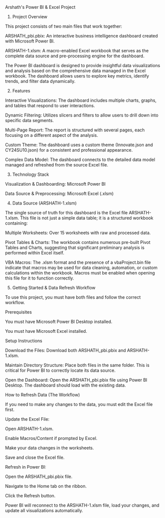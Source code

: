 Arshath's Power BI & Excel Project

1. Project Overview

This project consists of two main files that work together:

ARSHATH_pbi.pbix: An interactive business intelligence dashboard created with Microsoft Power BI.

ARSHATH-1.xlsm: A macro-enabled Excel workbook that serves as the complete data source and pre-processing engine for the dashboard.

The Power BI dashboard is designed to provide insightful data visualizations and analysis based on the comprehensive data managed in the Excel workbook. The dashboard allows users to explore key metrics, identify trends, and filter data dynamically.

2. Features

Interactive Visualizations: The dashboard includes multiple charts, graphs, and tables that respond to user interactions.

Dynamic Filtering: Utilizes slicers and filters to allow users to drill down into specific data segments.

Multi-Page Report: The report is structured with several pages, each focusing on a different aspect of the analysis.

Custom Theme: The dashboard uses a custom theme (Innovate.json and CY24SU10.json) for a consistent and professional appearance.

Complex Data Model: The dashboard connects to the detailed data model managed and refreshed from the source Excel file.

3. Technology Stack

Visualization & Dashboarding: Microsoft Power BI

Data Source & Preprocessing: Microsoft Excel (.xlsm)

4. Data Source (ARSHATH-1.xlsm)

The single source of truth for this dashboard is the Excel file ARSHATH-1.xlsm. This file is not just a simple data table; it is a structured workbook containing:

Multiple Worksheets: Over 15 worksheets with raw and processed data.

Pivot Tables & Charts: The workbook contains numerous pre-built Pivot Tables and Charts, suggesting that significant preliminary analysis is performed within Excel itself.

VBA Macros: The .xlsm format and the presence of a vbaProject.bin file indicate that macros may be used for data cleaning, automation, or custom calculations within the workbook. Macros must be enabled when opening this file for it to function correctly.

5. Getting Started & Data Refresh Workflow

To use this project, you must have both files and follow the correct workflow.

Prerequisites

You must have Microsoft Power BI Desktop installed.

You must have Microsoft Excel installed.

Setup Instructions

Download the Files: Download both ARSHATH_pbi.pbix and ARSHATH-1.xlsm.

Maintain Directory Structure: Place both files in the same folder. This is critical for Power BI to correctly locate its data source.

Open the Dashboard: Open the ARSHATH_pbi.pbix file using Power BI Desktop. The dashboard should load with the existing data.

How to Refresh Data (The Workflow)

If you need to make any changes to the data, you must edit the Excel file first.

Update the Excel File:

Open ARSHATH-1.xlsm.

Enable Macros/Content if prompted by Excel.

Make your data changes in the worksheets.

Save and close the Excel file.

Refresh in Power BI:

Open the ARSHATH_pbi.pbix file.

Navigate to the Home tab on the ribbon.

Click the Refresh button.

Power BI will reconnect to the ARSHATH-1.xlsm file, load your changes, and update all visualizations automatically.
